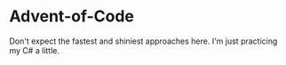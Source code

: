 # Advent-of-Code

Don't expect the fastest and shiniest approaches here. I'm just practicing my C# a little.
